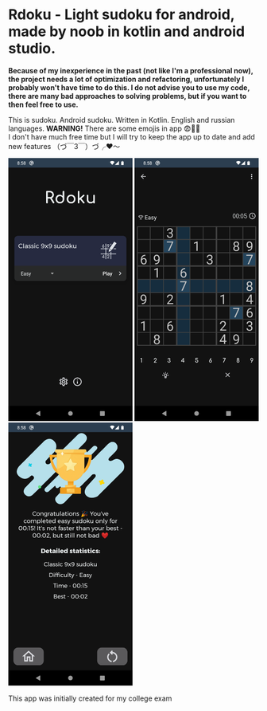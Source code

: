 <h1>Rdoku - Light sudoku for android, made by noob in kotlin and android studio.</h2>
<b>Because of my inexperience in the past (not like I'm a professional now), the project needs a lot of optimization and refactoring, unfortunately I probably won't have time to do this. I do not advise you to use my code, there are many bad approaches to solving problems, but if you want to then feel free to use.</b>
<p>This is sudoku. Android sudoku. Written in Kotlin. English and russian languages.
  <b>WARNING!</b> There are some emojis in app 😨🥶🥶
   <br>I don't have much free time but I will try to keep the app up to date and add new features （づ￣3￣）づ╭❤️～
</p>
<div>
<p align=center>
  <p>
    <img src="readme_images/menu.png" width=250>
    <img src="readme_images/ingame.png" width=250>
    <img src="readme_images/complete.png" width=250>
  </p>
</p>
</div>
<p>This app was initially created for my college exam</p>

